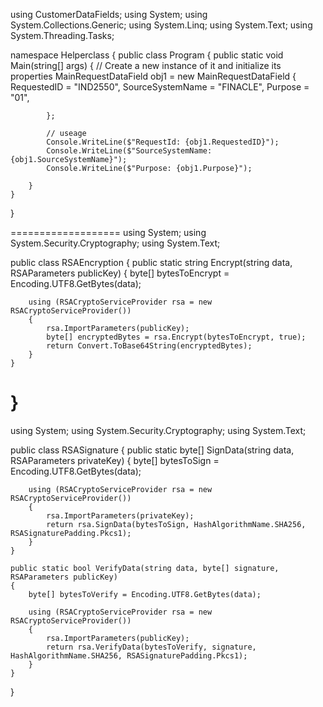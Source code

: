 using CustomerDataFields;
using System;
using System.Collections.Generic;
using System.Linq;
using System.Text;
using System.Threading.Tasks;


namespace Helperclass
{
    public class Program
    {
        public static void Main(string[] args)
        {
            // Create a new instance of it and initialize its properties
            MainRequestDataField obj1 = new MainRequestDataField
            {
                RequestedID = "IND2550",
                SourceSystemName = "FINACLE",
                Purpose = "01",

            };

            // useage
            Console.WriteLine($"RequestId: {obj1.RequestedID}");
            Console.WriteLine($"SourceSystemName: {obj1.SourceSystemName}");
            Console.WriteLine($"Purpose: {obj1.Purpose}");
           
        }
    }

}

===================
using System;
using System.Security.Cryptography;
using System.Text;

public class RSAEncryption
{
    public static string Encrypt(string data, RSAParameters publicKey)
    {
        byte[] bytesToEncrypt = Encoding.UTF8.GetBytes(data);

        using (RSACryptoServiceProvider rsa = new RSACryptoServiceProvider())
        {
            rsa.ImportParameters(publicKey);
            byte[] encryptedBytes = rsa.Encrypt(bytesToEncrypt, true);
            return Convert.ToBase64String(encryptedBytes);
        }
    }
}
======================
using System;
using System.Security.Cryptography;
using System.Text;

public class RSASignature
{
    public static byte[] SignData(string data, RSAParameters privateKey)
    {
        byte[] bytesToSign = Encoding.UTF8.GetBytes(data);

        using (RSACryptoServiceProvider rsa = new RSACryptoServiceProvider())
        {
            rsa.ImportParameters(privateKey);
            return rsa.SignData(bytesToSign, HashAlgorithmName.SHA256, RSASignaturePadding.Pkcs1);
        }
    }

    public static bool VerifyData(string data, byte[] signature, RSAParameters publicKey)
    {
        byte[] bytesToVerify = Encoding.UTF8.GetBytes(data);

        using (RSACryptoServiceProvider rsa = new RSACryptoServiceProvider())
        {
            rsa.ImportParameters(publicKey);
            return rsa.VerifyData(bytesToVerify, signature, HashAlgorithmName.SHA256, RSASignaturePadding.Pkcs1);
        }
    }
}

